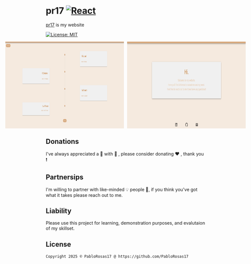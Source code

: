 # pr17 [![React](https://img.shields.io/badge/react-%2320232a.svg?style=for-the-badge&logo=react&logoColor=%2361DAFB)](https://github.com/facebook/react)

[pr17](https://pablorosas17.github.io/pr17) is my website

[![License: MIT](https://img.shields.io/badge/License-MIT-yellow.svg)](https://opensource.org/licenses/MIT)

<div style="display: flex; justify-content: center; gap: 10px;">
  <img src="https://github.com/PabloRosas17/pr17/blob/main/media/screenshots/media_pages_timeline.png"
  width="375" height="275" alt="pr17-timeline">
  <img src="https://github.com/PabloRosas17/pr17/blob/main/media/screenshots/media_pages_about.png" 
  width="375" height="275" alt="pr17-about">
</div>

## Donations
I've always appreciated a :beer: with :pizza: , please consider donating :heart: , thank you :exclamation:

## Partnersips
I'm willing to partner with like-minded :bulb: people :ghost:, if you think you've got what it takes please reach out to me.

## Liability 
Please use this project for learning, demonstration purposes, and evalutaion of my skillset.

## License
```xml
Copyright 2025 © PabloRosas17 @ https://github.com/PabloRosas17
```
